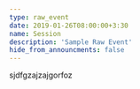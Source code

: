 ```yaml
---
type: raw_event
date: 2019-01-26T08:00:00+3:30
name: Session
description: 'Sample Raw Event'
hide_from_announcments: false
---
```

sjdfgzajzajgorfoz